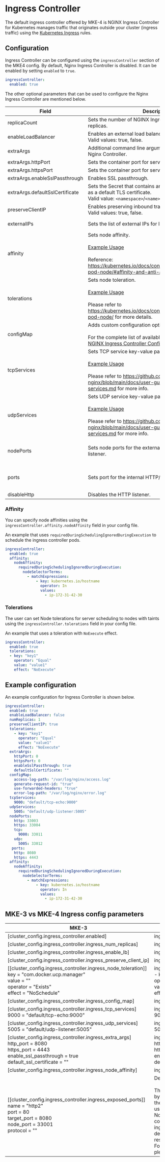 # Ingress Controller

The default ingress controller offered by MKE-4 is NGINX Ingress Controller for Kubernetes manages traffic that originates outside your cluster (ingress traffic) using the [Kubernetes Ingress](https://kubernetes.io/docs/concepts/services-networking/ingress/) rules. 



## Configuration

Ingress Controller can be configured using the `ingressController` section of the MKE4 config. 
By default, Nginx Ingress Controller is disabled. It can be enabled by setting `enabled` to `true`.
```yaml
ingressController:
  enabled: true
```


The other optional parameters that can be used to configure the Nginx Ingress Controller are mentioned below.

| Field                           | Description                                                                                                                                                                                                                                                         | Default                   |
|---------------------------------|---------------------------------------------------------------------------------------------------------------------------------------------------------------------------------------------------------------------------------------------------------------------|---------------------------|
| replicaCount                    | Sets the number of NGINX Ingress Controller deployment replicas.                                                                                                                                                                                                    | 2                         |
| enableLoadBalancer              | Enables an external load balancer. <br/>Valid values: true, false.                                                                                                                                                                                                  | false                     |
| extraArgs                       | Additional command line arguments to pass to Ingress-Nginx Controller.                                                                                                                                                                                              | {} (empty)                |                                                                                                                                                                                                                    |
| extraArgs.httpPort              | Sets the container port for servicing HTTP traffic.                                                                                                                                                                                                                 | 80                        |
| extraArgs.httpsPort             | Sets the container port for servicing HTTPS traffic.                                                                                                                                                                                                                | 443                       |
| extraArgs.enableSslPassthrough  | Enables SSL passthrough.                                                                                                                                                                                                                                            | false                     |
| extraArgs.defaultSslCertificate | Sets the Secret that contains an SSL certificate to be used as a default TLS certificate. <br/> Valid value: `<namespace>`/`<name>`                                                                                                                                 | ""                        |
| preserveClientIP                | Enables preserving inbound traffic source IP. <br/>Valid values: true, false.                                                                                                                                                                                       | false                     |
| externalIPs                     | Sets the list of external IPs for Ingress service.                                                                                                                                                                                                                  | [] (empty)                |
| affinity                        | Sets node affinity.  <br/>  <br/> [Example Usage](#affinity) <br/> <br/> Reference: https://kubernetes.io/docs/concepts/configuration/assign-pod-node/#affinity-and-anti-affinity.                                                                                  | {} (empty)                |
| tolerations                     | Sets node toleration. <br/> <br/> [Example Usage](#tolerations)<br/> <br/> Please refer to https://kubernetes.io/docs/concepts/configuration/assign-pod-node/ for more details.                                                                                     | [] (empty)                |          |
| configMap                       | Adds custom configuration options to Nginx.  <br/><br/>  For the complete list of available options, refer to the [NGINX Ingress Controller ConfigMap](https://kubernetes.github.io/ingress-nginx/user-guide/nginx-configuration/configmap/#configuration-options). | {} (empty)                |
| tcpServices                     | Sets TCP service key-value pairs; enables TCP services. <br/> <br/> [Example Usage](./tcp_udp_services.md)  <br/> <br/>  Please refer to  https://github.com/kubernetes/ingress-nginx/blob/main/docs/user-guide/exposing-tcp-udp-services.md for more info.         | {} (empty)                |
| udpServices                     | Sets UDP service key-value pairs; enables UDP services. <br/> <br/> [Example Usage](./tcp_udp_services.md)  <br/> <br/>  Please refer to  https://github.com/kubernetes/ingress-nginx/blob/main/docs/user-guide/exposing-tcp-udp-services.md for more info.         | {} (empty)                |
| nodePorts                       | Sets node ports for the external HTTP/HTTPS/TCP/UDP listener.                                                                                                                                                                                                       | HTTP: 33000, HTTPS: 33001 |
| ports                           | Sets port for the internal HTTP/HTTPS listener.                                                                                                                                                                                                                     | HTTP: 80, HTTPS: 443      |
| disableHttp                     | Disables the HTTP listener.                                                                                                                                                                                                                                         | false                     |



### Affinity
You can specify node affinities using the `ingressController.affinity.nodeAffinity` field in your config file.

An example that uses `requiredDuringSchedulingIgnoredDuringExecution` to schedule the ingress controller pods.
```yaml
ingressController:
  enabled: true
  affinity:
    nodeAffinity:
      requiredDuringSchedulingIgnoredDuringExecution:
        nodeSelectorTerms:
          - matchExpressions:
              - key: kubernetes.io/hostname
                operator: In
                values:
                  - ip-172-31-42-30
```


### Tolerations

The user can set Node tolerations for server scheduling to nodes with taints using the `ingressController.tolerations` field in your config file.

An example that uses a toleration with `NoExecute` effect.
```yaml
ingressController:
  enabled: true
  tolerations:
  - key: "key1"
    operator: "Equal"
    value: "value1"
    effect: "NoExecute"
```

## Example configuration

An example configuration for Ingress Controller is shown below.

```yaml
ingressController:
  enabled: true
  enableLoadBalancer: false
  numReplicas: 1
  preserveClientIP: true
  tolerations:
    - key: "key1"
      operator: "Equal"
      value: "value1"
      effect: "NoExecute"
  extraArgs:
    httpPort: 0
    httpsPort: 0
    enableSslPassthrough: true
    defaultSslCertificate: ""
  configMap:
    access-log-path: "/var/log/nginx/access.log"
    generate-request-id: "true"
    use-forwarded-headers: "true"
    error-log-path: "/var/log/nginx/error.log"
  tcpServices:
    9000: "default/tcp-echo:9000"
  udpServices:
    5005: "default/udp-listener:5005"
  nodePorts:
    http: 33003
    https: 33004
    tcp:
      9000: 33011
    udp:
      5005: 33012
   ports:
    http: 8080
    https: 4443
  affinity:
    nodeAffinity:
      requiredDuringSchedulingIgnoredDuringExecution:
        nodeSelectorTerms:
          - matchExpressions:
              - key: kubernetes.io/hostname
                operator: In
                values:
                  - ip-172-31-42-30
```


## MKE-3 vs MKE-4 Ingress config parameters

| MKE-3                                                                                                                                                                        | MKE-4                                                                                                                                                                                                                                                                                                                                                                                                                |
|------------------------------------------------------------------------------------------------------------------------------------------------------------------------------|----------------------------------------------------------------------------------------------------------------------------------------------------------------------------------------------------------------------------------------------------------------------------------------------------------------------------------------------------------------------------------------------------------------------|
| [cluster_config.ingress_controller.enabled]                                                                                                                                  | ingressController.enabled                                                                                                                                                                                                                                                                                                                                                                                            |
 | [cluster_config.ingress_controller.ingress_num_replicas]                                                                                                                     | ingressController.numReplicas                                                                                                                                                                                                                                                                                                                                                                                        |
 | [cluster_config.ingress_controller.ingress_enable_lb]                                                                                                                        | ingressController.enableLoadBalancer                                                                                                                                                                                                                                                                                                                                                                                 |
 | [cluster_config.ingress_controller.ingress_preserve_client_ip]                                                                                                               | ingressController.preserveClientIP                                                                                                                                                                                                                                                                                                                                                                                   |
| [[cluster_config.ingress_controller.ingress_node_toleration]] <br/> key = "com.docker.ucp.manager" <br/> value = "" <br/> operator = "Exists" <br/>effect = "NoSchedule"     | ingressController.tolerations </br> - key: "key1" </br> operator: "Equal" </br> value: "value1" </br> effect: "NoExecute"                                                                                                                                                                                                                                                                                            |
 | [cluster_config.ingress_controller.ingress_config_map]                                                                                                                       | ingressController.configMap                                                                                                                                                                                                                                                                                                                                                                                          |
 | [cluster_config.ingress_controller.ingress_tcp_services] <br/> 9000 = "default/tcp-echo:9000"                                                                                | ingressController.tcpServices:<br/>9000: "default/tcp-echo:9000"                                                                                                                                                                                                                                                                                                                                                     |
 | [cluster_config.ingress_controller.ingress_udp_services] <br/> 5005 = "default/udp-listener:5005"                                                                            | ingressController.udpServices:<br/> 5005: "default/udp-listener:5005"                                                                                                                                                                                                                                                                                                                                                |
 | [cluster_config.ingress_controller.ingress_extra_args] <br/> http_port = 8080 <br/> https_port = 4443 <br/> enable_ssl_passthrough = true <br/> default_ssl_certificate = "" | ingressController.extraArgs: <br/> httpPort: 0 <br/> httpsPort: 0 <br/> enableSslPassthrough: true <br/> defaultSslCertificate: ""                                                                                                                                                                                                                                                                                   |
 | [cluster_config.ingress_controller.ingress_node_affinity]                                                                                                                    | ingressController.affinity                                                                                                                                                                                                                                                                                                                                                                                           |                                                                                                        |                                                                                                                                    |
 | [[cluster_config.ingress_controller.ingress_exposed_ports]] <br/> name = "http2" <br/> port = 80 <br/> target_port = 8080 <br/> node_port = 33001 <br/> protocol = ""        | Deprecated in MKE 4.<br/>  <br/> The http and https ports are enabled by default on 80, 443 respectively.  If the user wants to change it, they can use ingressController.ports<br/> NodePorts for http and https can be configured via ingressController.nodePorts. The default values are 33000 and 33001 respectively. <br/> For configuring TCP/UDP ports, please refer to this [guide](./tcp_udp_services.md) . |